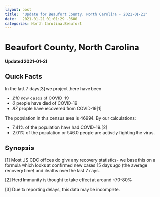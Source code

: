 ```yaml
---
layout: post
title:  "Update for Beaufort County, North Carolina - 2021-01-21"
date:   2021-01-21 01:01:29 -0600
categories: North Carolina,Beaufort
---
```


# Beaufort County, North Carolina
#### Updated 2021-01-21

## Quick Facts

In the last 7 days[3] we project there have been
- *218* new cases of COVID-19
- *0* people have died of COVID-19
- *87* people have recovered from COVID-19[1]

The population in this census area is 46994. By our calculations:
- 7.41% of the population have had COVID-19.[2]
- 2.01% of the population or 946.0 people are actively fighting the virus.

## Synopsis




[1] Most US CDC offices do give any recovery statistics- we base this on a formula which looks at confirmed new cases
15 days ago (the average recovery time) and deaths over the last 7 days.

[2] Herd Immunity is thought to take effect at around ~70-80%

[3] Due to reporting delays, this data may be incomplete.
 
    